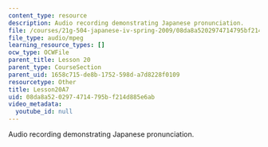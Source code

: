 ```yaml
---
content_type: resource
description: Audio recording demonstrating Japanese pronunciation.
file: /courses/21g-504-japanese-iv-spring-2009/08da8a5202974714795bf214d885e6ab_Lesson20A7.mp3
file_type: audio/mpeg
learning_resource_types: []
ocw_type: OCWFile
parent_title: Lesson 20
parent_type: CourseSection
parent_uid: 1658c715-de8b-1752-598d-a7d8228f0109
resourcetype: Other
title: Lesson20A7
uid: 08da8a52-0297-4714-795b-f214d885e6ab
video_metadata:
  youtube_id: null
---
```

Audio recording demonstrating Japanese pronunciation.